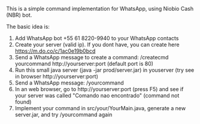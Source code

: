 This is a simple command implementation for WhatsApp, using Niobio Cash (NBR) bot.

The basic idea is:
1) Add WhatsApp bot +55 61 8220-9940 to your WhatsApp contacts
2) Create your server (valid ip). If you dont have, you can create here https://m.do.co/c/1ac0e19b0bcd 
3) Send a WhatsApp message to create a command: /createcmd yourcommand http://yourserver:port (default port is 80)
4) Run this small java server (java -jar prod/server.jar) in youserver (try see in browser http://yourserver:port)
5) Send a WhatsApp message: /yourcommand
6) In an web browser, go to http://yourserver:port (press F5) and see if your server was called "Comando nao encontrado" (command not found)     
7) Implement your command in src/your/YourMain.java, generate a new server.jar, and try /yourcommand again
